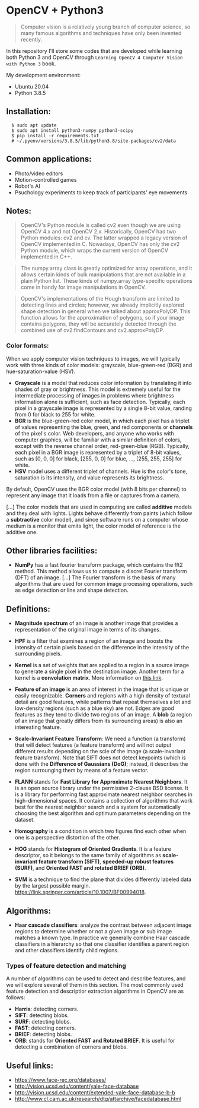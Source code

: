 # OpenCV + Python3

> Computer vision is a relatively young branch of computer science, so many famous algorithms and techniques have only been invented recently.

In this repository I'll store some codes that are developed while learning both Python 3 and OpenCV through `Learning OpenCV 4 Computer Vision with Python 3` book.

My development environment:

* Ubuntu 20.04
* Python 3.8.5

## Installation:

```shell
  $ sudo apt update
  $ sudo apt install python3-numpy python3-scipy
  $ pip install -r requirements.txt
  # ~/.pyenv/versions/3.8.5/lib/python3.8/site-packages/cv2/data
```

## Common applications:

* Photo/video editors
* Motion-controlled games
* Robot's AI
* Psuchology experiments to keep track of participants' eye movements

## Notes:

> OpenCV's Python module is called cv2 even though we are using OpenCV 4.x and not OpenCV 2.x. Historically, OpenCV had two Python modules: cv2 and cv. The latter wrapped a legacy version of OpenCV implemented in C. Nowadays, OpenCV has only the cv2 Python module, which wraps the current version of OpenCV implemented in C++.

> The numpy.array class is greatly optimized for array operations, and it allows certain kinds of bulk manipulations that are not available in a plain Python list. These kinds of numpy.array type-specific operations come in handy for image manipulations in OpenCV.

> OpenCV's implementations of the Hough transform are limited to detecting lines and circles; however, we already implicitly explored shape detection in general when we talked about approxPolyDP. This function allows for the approximation of polygons, so if your image contains polygons, they will be accurately detected through the combined use of cv2.findContours and cv2.approxPolyDP.

### Color formats:

When we apply computer vision techniques to images, we will typically work with three kinds of color models: grayscale, blue-green-red (BGR) and hue-saturation-value (HSV).

* **Grayscale** is a model that reduces color information by translating it into shades of gray or brightness. This model is extremely useful for the intermediate processing of images in problems where brightness information alone is sufficient, such as face detection. Typically, each pixel in a grayscale image is represented by a single 8-bit value, randing from 0 for black to 255 for white.
* **BGR** is the blue-green-red color model, in which each pixel has a triplet of values representing the blue, green, and red components or **channels** of the pixel's color. Web developers, and anyone who works with computer graphics, will be familiar with a similar definition of colors, except with the reverse channel order, red-green-blue (RGB). Typically, each pixel in a BGR image is represented by a triplet of 8-bit values, such as [0, 0, 0] for black, [255, 0, 0] for blue, ..., [255, 255, 255] for white.
* **HSV** model uses a different triplet of channels. Hue is the color's tone, saturation is its intensity, and value represents its brightness.

By default, OpenCV uses the BGR color model (with 8 bits per channel) to represent any image that it loads from a file or captures from a camera.

[...] The color models that are used in computing are called **additive** models and they deal with lights. Lights behave differently from paints (which follow a **subtractive** color model), and since software runs on a computer whose medium is a monitor that emits light, the color model of reference is the additive one.

## Other libraries facilities:

* **NumPy** has a fast fourier transform package, which contains the fft2 method. This method allows us to compute a discret Fourier transform (DFT) of an image. [...] The Fourier transform is the basis of many algorithms that are used for common image processing operations, such as edge detection or line and shape detection.

## Definitions:

* **Magnitude spectrum** of an image is another image that provides a representation of the original image in terms of its changes.

* **HPF** is a filter that examines a region of an image and boosts the intensity of certain pixels based on the difference in the intensity of the surrounding pixels.

* **Kernel** is a set of weights that are applied to a region in a source image to generate a single pixel in the destination image. Another term for a kernel is a **convolution matrix**. More information on [this link](https://www.pyimagesearch.com/2016/07/25/convolutions-with-opencv-and-python/).

* **Feature of an image** is an area of interest in the image that is unique or easily recognizable. **Corners** and regions with a high density of textural detail are good features, while patterns that repeat themselves a lot and low-density regions (such as a blue sky) are not. Edges are good features as they tend to divide two regions of an image. A **blob** (a region of an image that greatly differs from its surrounding areas) is also an interesting feature.

* **Scale-Invariant Feature Transform**: We need a function (a transform) that will detect features (a feature transform) and will not output different results depending on the scle of the image (a scale-invariant feature transform). Note that SIFT does not detect keypoints (which is done with the **Difference of Gaussians (DoG)**; instead, it describes the region surrounging them by means of a feature vector. 

* **FLANN** stands for **Fast Library for Approximate Nearest Neighbors**. It is an open source library under the permissive 2-clause BSD license. It is a library for performing fast approximate nearest neighbor searches in high-dimensional spaces. It contains a collection of algorithms that work best for the nearest neighbor search and a system for automatically choosing the best algorithm and optimum parameters depending on the dataset.

* **Homography** is a condition in which two figures find each other when one is a perspective distortion of the other.

* **HOG** stands for **Histogram of Oriented Gradients**. It is a feature descriptor, so it belongs to the same family of algorithms as **scale-invariant feature transform (SIFT)**, **speeded-up robust features (SURF)**, and **Oriented FAST and rotated BRIEF (ORB)**.

* **SVM** is a technique to find the plane that divides differently labeled data by the largest possible margin. https://link.springer.com/article/10.1007/BF00994018.

## Algorithms:

* **Haar cascade classifiers**: analyze the contrast between adjacent image regions to determine whether or not a given image or sub image matches a known type. In practice we generally combine Haar cascade classifiers in a hierarchy so that one classifier identifies a parent region and other classifiers identify child regions.

### Types of feature detection and matching

A number of algorithms can be used to detect and describe features, and we will explore several of them in this section. The most commonly used feature detection and descriptior extraction algorithms in OpenCV are as follows:

* **Harris**: detecting corners.
* **SIFT**: detecting blobs.
* **SURF**: detecting blobs.
* **FAST**: detecting corners.
* **BRIEF**: detecting blobs.
* **ORB**: stands for **Oriented FAST and Rotated BRIEF**. It is useful for detecting a combination of corners and blobs.

## Useful links:

* https://www.face-rec.org/databases/
* http://vision.ucsd.edu/content/yale-face-database
* http://vision.ucsd.edu/content/extended-yale-face-database-b-b
* http://www.cl.cam.ac.uk/research/dtg/attarchive/facedatabase.html
